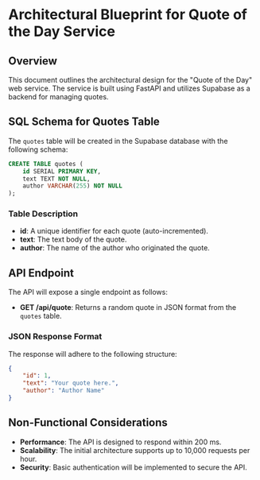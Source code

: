 # Architectural Blueprint for Quote of the Day Service

## Overview
This document outlines the architectural design for the "Quote of the Day" web service. The service is built using FastAPI and utilizes Supabase as a backend for managing quotes.

## SQL Schema for Quotes Table
The `quotes` table will be created in the Supabase database with the following schema:

```sql
CREATE TABLE quotes (
    id SERIAL PRIMARY KEY,
    text TEXT NOT NULL,
    author VARCHAR(255) NOT NULL
);
```

### Table Description
- **id**: A unique identifier for each quote (auto-incremented).
- **text**: The text body of the quote.
- **author**: The name of the author who originated the quote.

## API Endpoint
The API will expose a single endpoint as follows:
- **GET /api/quote**: Returns a random quote in JSON format from the `quotes` table.

### JSON Response Format
The response will adhere to the following structure:
```json
{
    "id": 1,
    "text": "Your quote here.",
    "author": "Author Name"
}
```

## Non-Functional Considerations
- **Performance**: The API is designed to respond within 200 ms.
- **Scalability**: The initial architecture supports up to 10,000 requests per hour.
- **Security**: Basic authentication will be implemented to secure the API.